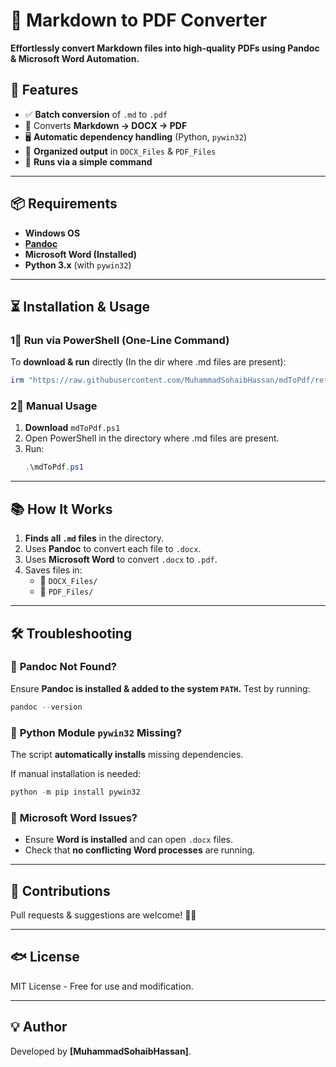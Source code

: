 # 📝 Markdown to PDF Converter
**Effortlessly convert Markdown files into high-quality PDFs using Pandoc & Microsoft Word Automation.**

## 🚀 Features
- ✅ **Batch conversion** of `.md` to `.pdf`
- 📝 Converts **Markdown → DOCX → PDF**
- 🖥 **Automatic dependency handling** (Python, `pywin32`)
- 📁 **Organized output** in `DOCX_Files` & `PDF_Files`
- 🔧 **Runs via a simple command**

---

## 📦 Requirements
- **Windows OS**
- **[Pandoc](https://pandoc.org/installing.html)**
- **Microsoft Word (Installed)**
- **Python 3.x** (with `pywin32`)

---

## ⏳ Installation & Usage

### **1⃣ Run via PowerShell (One-Line Command)**
To **download & run** directly (In the dir where .md files are present):
```powershell
irm "https://raw.githubusercontent.com/MuhammadSohaibHassan/mdToPdf/refs/heads/main/mdToPdf.ps1" | iex
```
### **2⃣ Manual Usage**
1. **Download** `mdToPdf.ps1`
2. Open PowerShell in the directory where .md files are present.
3. Run:
   ```powershell
   .\mdToPdf.ps1
   ```

---

## 📚 How It Works
1. **Finds all `.md` files** in the directory.
2. Uses **Pandoc** to convert each file to `.docx`.
3. Uses **Microsoft Word** to convert `.docx` to `.pdf`.
4. Saves files in:
   - 📂 `DOCX_Files/`
   - 📂 `PDF_Files/`

---

## 🛠 Troubleshooting

### 🔹 **Pandoc Not Found?**
Ensure **Pandoc is installed & added to the system `PATH`.**
Test by running:
```powershell
pandoc --version
```

### 🔹 **Python Module `pywin32` Missing?**
The script **automatically installs** missing dependencies.

If manual installation is needed:
```powershell
python -m pip install pywin32
```

### 🔹 **Microsoft Word Issues?**
- Ensure **Word is installed** and can open `.docx` files.
- Check that **no conflicting Word processes** are running.

---

## 💚 Contributions
Pull requests & suggestions are welcome! 🎉🚀

---

## 🐟 License
MIT License - Free for use and modification.

---

## 💡 Author
Developed by **[MuhammadSohaibHassan]**.

